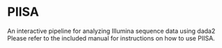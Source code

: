 # PIISA
An interactive pipeline for analyzing Illumina sequence data using dada2
Please refer to the included manual for instructions on how to use PIISA.
